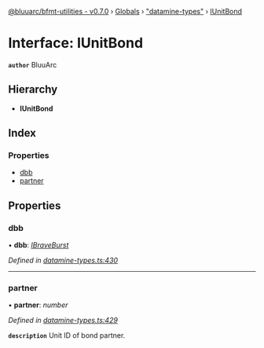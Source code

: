 [@bluuarc/bfmt-utilities - v0.7.0](../README.md) › [Globals](../globals.md) › ["datamine-types"](../modules/_datamine_types_.md) › [IUnitBond](_datamine_types_.iunitbond.md)

# Interface: IUnitBond

**`author`** BluuArc

## Hierarchy

* **IUnitBond**

## Index

### Properties

* [dbb](_datamine_types_.iunitbond.md#dbb)
* [partner](_datamine_types_.iunitbond.md#partner)

## Properties

###  dbb

• **dbb**: *[IBraveBurst](_datamine_types_.ibraveburst.md)*

*Defined in [datamine-types.ts:430](https://github.com/BluuArc/bfmt-utilities/blob/master/src/datamine-types.ts#L430)*

___

###  partner

• **partner**: *number*

*Defined in [datamine-types.ts:429](https://github.com/BluuArc/bfmt-utilities/blob/master/src/datamine-types.ts#L429)*

**`description`** Unit ID of bond partner.
